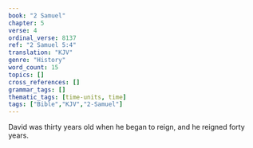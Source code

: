 ```yaml
---
book: "2 Samuel"
chapter: 5
verse: 4
ordinal_verse: 8137
ref: "2 Samuel 5:4"
translation: "KJV"
genre: "History"
word_count: 15
topics: []
cross_references: []
grammar_tags: []
thematic_tags: [time-units, time]
tags: ["Bible","KJV","2-Samuel"]
---
```

David was thirty years old when he began to reign, and he reigned forty years.
